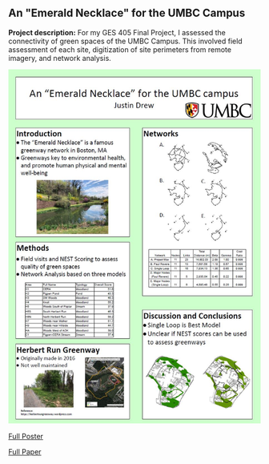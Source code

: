 ## An "Emerald Necklace" for the UMBC Campus

**Project description:** For my GES 405 Final Project, I assessed the connectivity of green spaces of the UMBC Campus. This involved field assessment of each site, digitization of site perimeters from remote imagery, and network analysis.

<img src="../images/Poster_Sshot.JPG?raw=true"/>

[Full Poster](../pdfs/Drew_Poster.pdf)  

[Full Paper](../pdfs/Drew_ProjectReport.pdf)
